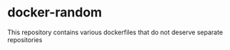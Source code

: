 # docker-random

This repository contains various dockerfiles that 
do not deserve separate repositories
